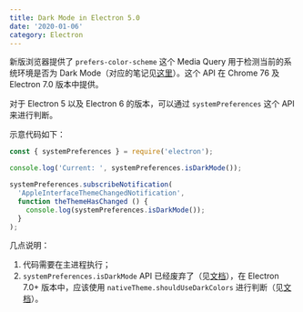 ```yaml
---
title: Dark Mode in Electron 5.0
date: '2020-01-06'
category: Electron
---
```


新版浏览器提供了 `prefers-color-scheme` 这个 Media Query 用于检测当前的系统环境是否为 Dark Mode（对应的笔记见[这里](/til/2019-05-24_css-for-dark-mode)）。这个 API 在 Chrome 76 及 Electron 7.0 版本中提供。

对于 Electron 5 以及 Electron 6 的版本，可以通过 `systemPreferences` 这个 API 来进行判断。

示意代码如下：

```javascript
const { systemPreferences } = require('electron');

console.log('Current: ', systemPreferences.isDarkMode());

systemPreferences.subscribeNotification(
  'AppleInterfaceThemeChangedNotification',
  function theThemeHasChanged () {
    console.log(systemPreferences.isDarkMode());
  }
);
```

几点说明：

1. 代码需要在主进程执行；
2. `systemPreferences.isDarkMode` API 已经废弃了（见[文档](https://electronjs.org/docs/api/system-preferences#systempreferencesisdarkmode-macos-windows-deprecated)），在 Electron 7.0+ 版本中，应该使用 `nativeTheme.shouldUseDarkColors` 进行判断（见[文档](https://electronjs.org/docs/api/native-theme#nativethemeshouldusedarkcolors-readonly)）。

